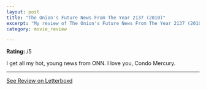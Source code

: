 ```yaml
---
layout: post
title: "The Onion's Future News From The Year 2137 (2010)"
excerpt: "My review of The Onion's Future News From The Year 2137 (2010)"
category: movie_review

---
```


**Rating:** /5

I get all my hot, young news from ONN. I love you, Condo Mercury.

<hr>

[See Review on Letterboxd](https://boxd.it/8C1p9Z)
